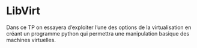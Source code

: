 # LibVirt
Dans ce TP on essayera d’exploiter l’une des options de la virtualisation en créant un programme python qui permettra une manipulation basique des machines virtuelles.  
